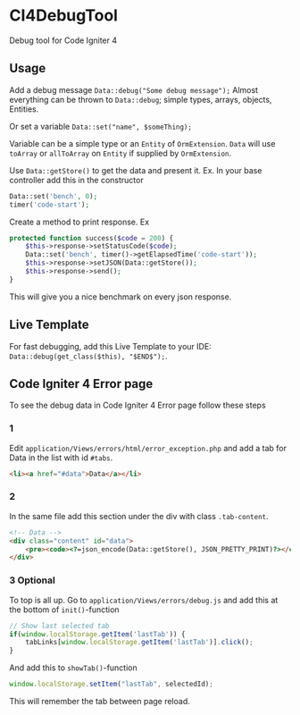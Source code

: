 # CI4DebugTool
Debug tool for Code Igniter 4

## Usage
Add a debug message
`Data::debug("Some debug message");`
Almost everything can be thrown to `Data::debug`; simple types, arrays, objects, Entities. 

Or set a variable
`Data::set("name", $someThing);`

Variable can be a simple type or an `Entity` of `OrmExtension`. `Data` will use `toArray` or `allToArray` on `Entity` if supplied by `OrmExtension`.

Use `Data::getStore()` to get the data and present it. Ex. In your base controller add this in the constructor
```php 
Data::set('bench', 0);
timer('code-start');
```
Create a method to print response. Ex 
```php 
protected function success($code = 200) {
    $this->response->setStatusCode($code);
    Data::set('bench', timer()->getElapsedTime('code-start'));
    $this->response->setJSON(Data::getStore());
    $this->response->send();
}
```
This will give you a nice benchmark on every json response. 

## Live Template
For fast debugging, add this Live Template to your IDE: `Data::debug(get_class($this), "$END$");`.

## Code Igniter 4 Error page
To see the debug data in Code Igniter 4 Error page follow these steps
### 1
Edit `application/Views/errors/html/error_exception.php` and add a tab for Data in the list with id `#tabs`.
```html
<li><a href="#data">Data</a></li>
```
### 2 
In the same file add this section under the div with class `.tab-content`.
```html
<!-- Data -->
<div class="content" id="data">
    <pre><code><?=json_encode(Data::getStore(), JSON_PRETTY_PRINT)?></code></pre>
</div>
```

### 3 Optional
To top is all up. Go to `application/Views/errors/debug.js` and add this at the bottom of `init()`-function
```javascript
// Show last selected tab
if(window.localStorage.getItem('lastTab')) {
    tabLinks[window.localStorage.getItem('lastTab')].click();
}
```
And add this to `showTab()`-function
```javascript
window.localStorage.setItem("lastTab", selectedId);
```
This will remember the tab between page reload.
